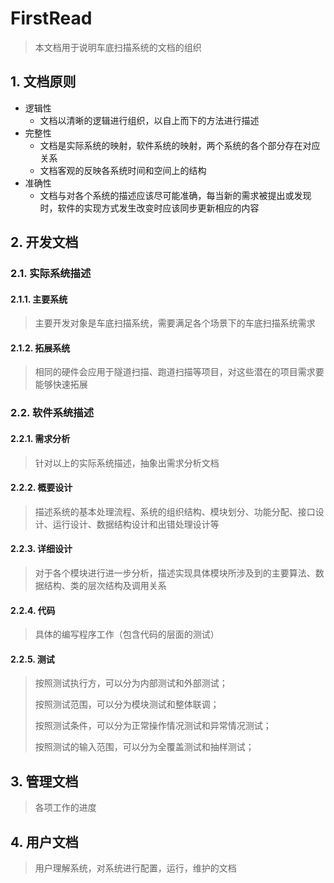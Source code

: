 # FirstRead

> 本文档用于说明车底扫描系统的文档的组织

## 1. 文档原则

- 逻辑性
  - 文档以清晰的逻辑进行组织，以自上而下的方法进行描述
- 完整性
  - 文档是实际系统的映射，软件系统的映射，两个系统的各个部分存在对应关系
  - 文档客观的反映各系统时间和空间上的结构
- 准确性
  - 文档与对各个系统的描述应该尽可能准确，每当新的需求被提出或发现时，软件的实现方式发生改变时应该同步更新相应的内容
## 2. 开发文档

> 

### 2.1. 实际系统描述

#### 2.1.1. 主要系统


>主要开发对象是车底扫描系统，需要满足各个场景下的车底扫描系统需求

#### 2.1.2. 拓展系统
>相同的硬件会应用于隧道扫描、跑道扫描等项目，对这些潜在的项目需求要能够快速拓展

### 2.2. 软件系统描述

#### 2.2.1. 需求分析

> 针对以上的实际系统描述，抽象出需求分析文档

#### 2.2.2. 概要设计

>描述系统的基本处理流程、系统的组织结构、模块划分、功能分配、接口设计、运行设计、数据结构设计和出错处理设计等

#### 2.2.3. 详细设计

> 对于各个模块进行进一步分析，描述实现具体模块所涉及到的主要算法、数据结构、类的层次结构及调用关系

#### 2.2.4. 代码

>具体的编写程序工作（包含代码的层面的测试）

#### 2.2.5. 测试

> 按照测试执行方，可以分为内部测试和外部测试；
>
> 按照测试范围，可以分为模块测试和整体联调；
>
> 按照测试条件，可以分为正常操作情况测试和异常情况测试；
>
> 按照测试的输入范围，可以分为全覆盖测试和抽样测试；

## 3. 管理文档

> 各项工作的进度

## 4. 用户文档

>用户理解系统，对系统进行配置，运行，维护的文档

